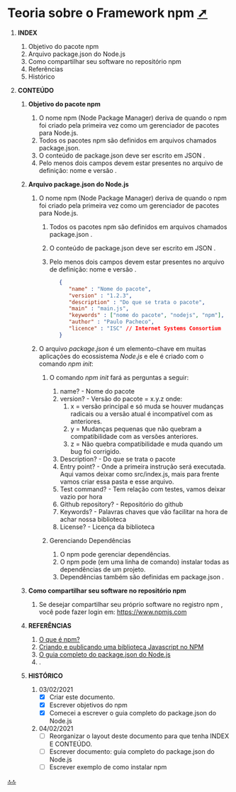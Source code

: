 <div class="header" id="myHeader">
  <div class="navbar" w3-include-html="/menu.inc"> </div>
</div>
<div class="title"><script> document.write(document.title);</script></div>  
<main>
<!-- markdownlint-disable-next-line -->
<span id="topo"><span>

# **Teoria sobre o Framework npm** <a href="teoria_npm_js.html" target="_blank" title="Pressione aqui para expandir este documento em nova aba.">  ➚ </a>

1. **INDEX**
   1. Objetivo do pacote npm
   2. Arquivo package.json do Node.js
   3. Como compartilhar seu software no repositório npm
   4. Referências
   5. Histórico

2. **CONTEÚDO**

   1. **Objetivo do pacote npm**
      1. O nome npm (Node Package Manager) deriva de quando o npm foi criado pela primeira vez como um gerenciador de pacotes para Node.js.
      2. Todos os pacotes npm são definidos em arquivos chamados package.json.
      3. O conteúdo de package.json deve ser escrito em JSON .
      4. Pelo menos dois campos devem estar presentes no arquivo de definição: nome e versão .

   2. **Arquivo package.json do Node.js**
      1. O nome npm (Node Package Manager) deriva de quando o npm foi criado pela primeira vez como um gerenciador de pacotes para Node.js.
         1. Todos os pacotes npm são definidos em arquivos chamados package.json .
         2. O conteúdo de package.json deve ser escrito em JSON .
         3. Pelo menos dois campos devem estar presentes no arquivo de definição: nome e versão .

            ```json
               {
                  "name" : "Nome do pacote",
                  "version" : "1.2.3",
                  "description" : "Do que se trata o pacote",
                  "main" : "main.js",
                  "keywords" : ["nome do pacote", "nodejs", "npm"],
                  "author" : "Paulo Pacheco",
                  "licence" : "ISC" // Internet Systems Consortium
               }
            ```

      2. O arquivo _package.json_ é um elemento-chave em muitas aplicações do ecossistema _Node.js_ e ele é criado com o comando _npm init_:
           1. O comando _npm init_ fará as perguntas a seguir:
              1. name? - Nome do pacote
              2. version? - Versão do pacote = x.y.z onde:
                 1. x = versão principal e só muda se houver mudanças radicais ou a versão atual é incompatível com as anteriores.
                 2. y = Mudanças pequenas que não quebram a compatibilidade com as versões anteriores.
                 3. z = Não quebra compatibilidade e muda quando um bug foi corrigido.
              3. Description? - Do que se trata o pacote
              4. Entry point? - Onde a primeira instrução será executada. Aqui vamos deixar como src/index.js, mais para frente vamos criar essa pasta e esse arquivo.
              5. Test command? - Tem relação com testes, vamos deixar vazio por hora
              6. Github repository? - Repositório do github
              7. Keywords? - Palavras chaves que vão facilitar na hora de achar nossa biblioteca
              8. License? - Licença da biblioteca

           2. Gerenciando Dependências
              1. O npm pode gerenciar dependências.
              2. O npm pode (em uma linha de comando) instalar todas as dependências de um projeto.
              3. Dependências também são definidas em package.json .

   3. **Como compartilhar seu software no repositório npm**
      1. Se desejar compartilhar seu próprio software no registro npm , você pode fazer login em: <https://www.npmjs.com>

   4. **REFERÊNCIAS**

      1. [O que é npm?](https://www.w3schools.com/whatis/whatis_npm.asp)
      2. [Criando e publicando uma biblioteca Javascript no NPM](https://www.alura.com.br/artigos/criando-e-publicando-uma-biblioteca-javascript-no-npm?gclid=CjwKCAiAsOmABhAwEiwAEBR0ZnMRHSUHOtuv2onQvSaVFvRxeiH2NjgbecqxgdbREcNmJEsyzjs0kRoCQWMQAvD_BwE)
      3. [O guia completo do package.json do Node.js](https://www.luiztools.com.br/post/o-guia-completo-do-package-json-do-node-js/)
      4. .

   5. **HISTÓRICO**

      1. 03/02/2021
         - [X] Criar este documento.
         - [x] Escrever objetivos do npm
         - [x] Comecei a escrever o guia completo do package.json do Node.js

      2. 04/02/2021 <!--TODO: em: 04/02/2021-->
         - [ ] Reorganizar o layout deste documento para que tenha INDEX E CONTEÚDO.
         - [ ] Escrever documento: guia completo do package.json do Node.js
         - [ ] Escrever exemplo de como instalar npm

</main>

[🔝🔝](#topo "Retorna ao topo")